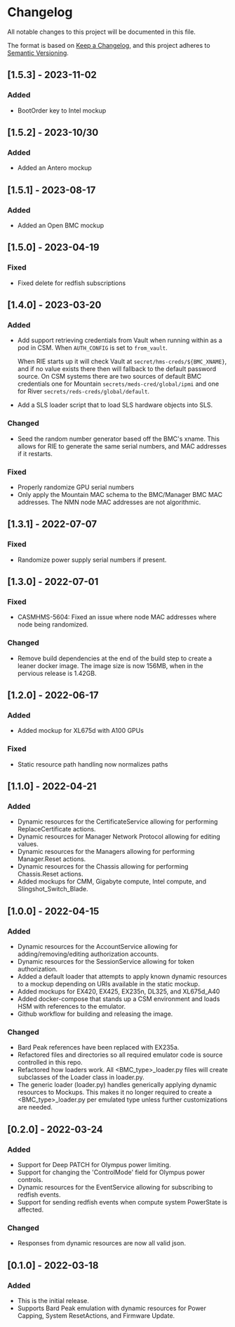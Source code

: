 # Changelog

All notable changes to this project will be documented in this file.

The format is based on [Keep a Changelog](https://keepachangelog.com/en/1.0.0/),
and this project adheres to [Semantic Versioning](https://semver.org/spec/v2.0.0.html).

<!--
Guiding Principles:
* Changelogs are for humans, not machines.
* There should be an entry for every single version.
* The same types of changes should be grouped.
* Versions and sections should be linkable.
* The latest version comes first.
* The release date of each version is displayed.
* Mention whether you follow Semantic Versioning.

Types of changes:
Added - for new features
Changed - for changes in existing functionality
Deprecated - for soon-to-be removed features
Removed - for now removed features
Fixed - for any bug fixes
Security - in case of vulnerabilities
-->
## [1.5.3] - 2023-11-02

### Added

- BootOrder key to Intel mockup

## [1.5.2] - 2023-10/30

### Added

- Added an Antero mockup

## [1.5.1] - 2023-08-17

### Added

- Added an Open BMC mockup

## [1.5.0] - 2023-04-19
### Fixed
- Fixed delete for redfish subscriptions

## [1.4.0] - 2023-03-20

### Added
- Add support retrieving credentials from Vault when running within as a pod in CSM. When `AUTH_CONFIG` is set to
  `from_vault`. 

    When RIE starts up it will check Vault at `secret/hms-creds/${BMC_XNAME}`, and if no value exists there then will 
    fallback to the default  password source. On CSM systems there are two sources of default BMC credentials one for 
    Mountain `secrets/meds-cred/global/ipmi` and one for River `secrets/reds-creds/global/default`.
- Add a SLS loader script that to load SLS hardware objects into SLS.

### Changed
- Seed the random number generator based off the BMC's xname. This allows for RIE to generate the same serial numbers,
  and MAC addresses if it restarts. 

### Fixed
- Properly randomize GPU serial numbers
- Only apply the Mountain MAC schema to the BMC/Manager BMC MAC addresses. The NMN node MAC addresses are not algorithmic.

## [1.3.1] - 2022-07-07

### Fixed

- Randomize power supply serial numbers if present.

## [1.3.0] - 2022-07-01

### Fixed

- CASMHMS-5604: Fixed an issue where node MAC addresses where node being randomized.

### Changed

- Remove build dependencies at the end of the build step to create a leaner docker image. The image size is now 156MB, when in the pervious release is 1.42GB.

## [1.2.0] - 2022-06-17

### Added

- Added mockup for XL675d with A100 GPUs

### Fixed

- Static resource path handling now normalizes paths

## [1.1.0] - 2022-04-21

### Added

- Dynamic resources for the CertificateService allowing for performing ReplaceCertificate actions.
- Dynamic resources for Manager Network Protocol allowing for editing values.
- Dynamic resources for the Managers allowing for performing Manager.Reset actions.
- Dynamic resources for the Chassis allowing for performing Chassis.Reset actions.
- Added mockups for CMM, Gigabyte compute, Intel compute, and Slingshot_Switch_Blade.

## [1.0.0] - 2022-04-15

### Added

- Dynamic resources for the AccountService allowing for adding/removing/editing authorization accounts.
- Dynamic resources for the SessionService allowing for token authorization.
- Added a default loader that attempts to apply known dynamic resources to a mockup depending on URIs available in the static mockup.
- Added mockups for EX420, EX425, EX235n, DL325, and XL675d_A40
- Added docker-compose that stands up a CSM environment and loads HSM with references to the emulator.
- Github workflow for building and releasing the image.

### Changed

- Bard Peak references have been replaced with EX235a.
- Refactored files and directories so all required emulator code is source controlled in this repo.
- Refactored how loaders work. All <BMC_type>_loader.py files will create subclasses of the Loader class in loader.py.
- The generic loader (loader.py) handles generically applying dynamic resources to Mockups. This makes it no longer required to create a <BMC_type>_loader.py per emulated type unless further customizations are needed.

## [0.2.0] - 2022-03-24

### Added

- Support for Deep PATCH for Olympus power limiting.
- Support for changing the 'ControlMode' field for Olympus power controls.
- Dynamic resources for the EventService allowing for subscribing to redfish events.
- Support for sending redfish events when compute system PowerState is affected.

### Changed

- Responses from dynamic resources are now all valid json.

## [0.1.0] - 2022-03-18

### Added

- This is the initial release.
- Supports Bard Peak emulation with dynamic resources for Power Capping, System ResetActions, and Firmware Update.
